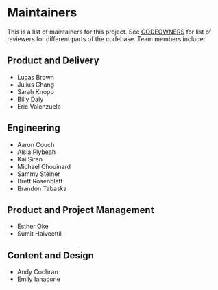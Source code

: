 # Maintainers

This is a list of maintainers for this project. See [CODEOWNERS](/.github/CODEOWNERS) for list of reviewers for different parts of the codebase. Team members include:

<!-- Note: team members listed in alphabetical order by last name -->


## Product and Delivery

* Lucas Brown
* Julius Chang
* Sarah Knopp
* Billy Daly
* Eric Valenzuela

## Engineering

* Aaron Couch
* Alsia Plybeah
* Kai Siren
* Michael Chouinard
* Sammy Steiner
* Brett Rosenblatt
* Brandon Tabaska

## Product and Project Management

* Esther Oke
* Sumit Haiveettil

## Content and Design

* Andy Cochran
* Emily Ianacone
